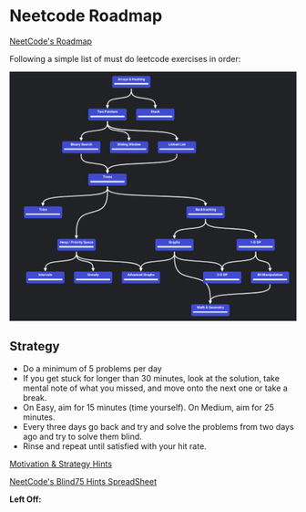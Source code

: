 # Neetcode Roadmap

[NeetCode's Roadmap](https://neetcode.io/roadmap)

Following a simple list of must do leetcode exercises in order:

<div style="text-align:center;">
    <img src="./assets/neetcode_roadmap.png" />
</div>

## Strategy

- Do a minimum of 5 problems per day
- If you get stuck for longer than 30 minutes, look at the solution, take mental
  note of what you missed, and move onto the next one or take a break.
- On Easy, aim for 15 minutes (time yourself). On Medium, aim for 25 minutes.
- Every three days go back and try and solve the problems from two days ago and
  try to solve them blind.
- Rinse and repeat until satisfied with your hit rate.

[Motivation & Strategy Hints](https://redlib.kylrth.com/r/learnprogramming/comments/12ghao8/a_guide_to_grinding_leetcode/)

[NeetCode's Blind75 Hints SpreadSheet](https://docs.google.com/spreadsheets/u/0/d/1A2PaQKcdwO_lwxz9bAnxXnIQayCouZP6d-ENrBz_NXc/htmlview)

**Left Off:**
